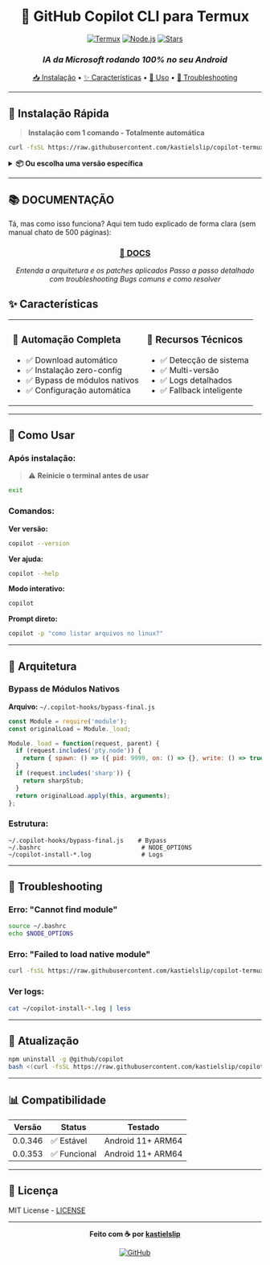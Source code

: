 <div align="center">

# 🤖 GitHub Copilot CLI para Termux

[![Termux](https://img.shields.io/badge/Termux-000000?style=for-the-badge&logo=android&logoColor=white)](https://termux.com)
[![Node.js](https://img.shields.io/badge/Node.js-43853D?style=for-the-badge&logo=node.js&logoColor=white)](https://nodejs.org)
[![Stars](https://img.shields.io/github/stars/kastielslip/copilot-termux?style=for-the-badge)](https://github.com/kastielslip/copilot-termux)

### *IA da Microsoft rodando 100% no seu Android*

[📥 Instalação](#-instalação-rápida) • [✨ Características](#-características) • [🎯 Uso](#-como-usar) • [🐛 Troubleshooting](#-troubleshooting)

</div>

---

## 🚀 Instalação Rápida

> **Instalação com 1 comando - Totalmente automática**

```bash
curl -fsSL https://raw.githubusercontent.com/kastielslip/copilot-termux/master/install.sh | bash
```

<details>
<summary><b>📦 Ou escolha uma versão específica</b></summary>

### Versão 0.0.353 (mais recente)
```bash
bash <(curl -fsSL https://raw.githubusercontent.com/kastielslip/copilot-termux/master/install.sh) 0.0.353
```

### Versão 0.0.346 (estável)
```bash
bash <(curl -fsSL https://raw.githubusercontent.com/kastielslip/copilot-termux/master/install.sh) 0.0.346
```

</details>

---

## 📚 DOCUMENTAÇÃO

Tá, mas como isso funciona? Aqui tem tudo explicado de forma clara (sem manual chato de 500 páginas):

<div align="center">

### [📖 DOCS](https://raw.githack.com/kastielslip/copilot-termux/master/docs/README.md)
*Entenda a arquitetura e os patches aplicados*
*Passo a passo detalhado com troubleshooting*
*Bugs comuns e como resolver*

</div>


## ✨ Características

<table>
<tr>
<td>

### 🎯 Automação Completa
- ✅ Download automático
- ✅ Instalação zero-config
- ✅ Bypass de módulos nativos
- ✅ Configuração automática

</td>
<td>

### 🔧 Recursos Técnicos
- ✅ Detecção de sistema
- ✅ Multi-versão
- ✅ Logs detalhados
- ✅ Fallback inteligente

</td>
</tr>
</table>

---

## 🎯 Como Usar

### Após instalação:

> ⚠️ **Reinicie o terminal antes de usar**

```bash
exit
```

### Comandos:

**Ver versão:**
```bash
copilot --version
```

**Ver ajuda:**
```bash
copilot --help
```

**Modo interativo:**
```bash
copilot
```

**Prompt direto:**
```bash
copilot -p "como listar arquivos no linux?"
```

---

## 🔧 Arquitetura

### Bypass de Módulos Nativos

**Arquivo:** `~/.copilot-hooks/bypass-final.js`

```javascript
const Module = require('module');
const originalLoad = Module._load;

Module._load = function(request, parent) {
  if (request.includes('pty.node')) {
    return { spawn: () => ({ pid: 9999, on: () => {}, write: () => true }) };
  }
  if (request.includes('sharp')) {
    return sharpStub;
  }
  return originalLoad.apply(this, arguments);
};
```

### Estrutura:

```
~/.copilot-hooks/bypass-final.js    # Bypass
~/.bashrc                            # NODE_OPTIONS
~/copilot-install-*.log              # Logs
```

---

## 🐛 Troubleshooting

### Erro: "Cannot find module"

```bash
source ~/.bashrc
echo $NODE_OPTIONS
```

### Erro: "Failed to load native module"

```bash
curl -fsSL https://raw.githubusercontent.com/kastielslip/copilot-termux/master/install.sh | bash
```

### Ver logs:

```bash
cat ~/copilot-install-*.log | less
```

---

## 🔄 Atualização

```bash
npm uninstall -g @github/copilot
bash <(curl -fsSL https://raw.githubusercontent.com/kastielslip/copilot-termux/master/install.sh) 0.0.353
```

---

## 📊 Compatibilidade

| Versão | Status | Testado |
|--------|--------|---------|
| 0.0.346 | ✅ Estável | Android 11+ ARM64 |
| 0.0.353 | ✅ Funcional | Android 11+ ARM64 |

---

## 📜 Licença

MIT License - [LICENSE](LICENSE)

---

<div align="center">

**Feito com ☕ por [kastielslip](https://github.com/kastielslip)**

[![GitHub](https://img.shields.io/badge/GitHub-kastielslip-181717?style=for-the-badge&logo=github)](https://github.com/kastielslip)

</div>

